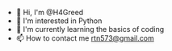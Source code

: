 - 👋 Hi, I'm @H4Greed
- 👀 I'm interested in Python
- 🌱 I'm currently learning the basics of coding
- 📫 How to contact me rtn573@gmail.com

<!---
H4Greed/H4Greed is a ✨ special ✨ repository because its `README.md` (this file) appears on your GitHub profile.
You can click the Preview link to take a look at your changes.
--->
